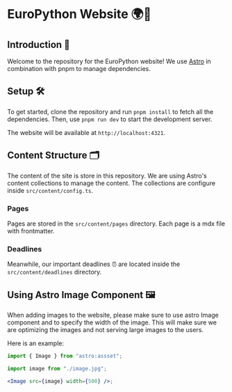 # EuroPython Website 🌍🐍

## Introduction 👋

Welcome to the repository for the EuroPython website! We use
[Astro](https://astro.build) in combination with pnpm to manage dependencies.

## Setup 🛠️

To get started, clone the repository and run `pnpm install` to fetch all the
dependencies. Then, use `pnpm run dev` to start the development server.

The website will be available at `http://localhost:4321`.

## Content Structure 🗂️

The content of the site is store in this repository. We are using Astro's
content collections to manage the content. The collections are configure inside
`src/content/config.ts`.

### Pages

Pages are stored in the `src/content/pages` directory. Each page is a mdx file
with frontmatter.

### Deadlines

Meanwhile, our important deadlines ⏰ are located inside the
`src/content/deadlines` directory.

## Using Astro Image Component 🖼️

When adding images to the website, please make sure to use astro Image component
and to specify the width of the image. This will make sure we are optimizing the
images and not serving large images to the users.

Here is an example:

```jsx
import { Image } from "astro:assset";

import image from "./image.jpg";

<Image src={image} width={500} />;
```
